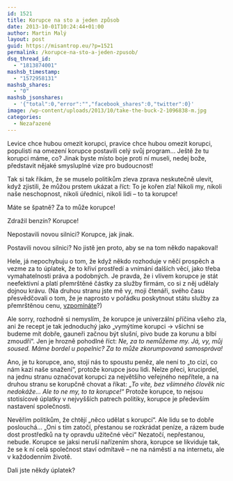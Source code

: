 ```yaml
---
id: 1521
title: Korupce na sto a jeden způsob
date: 2013-10-01T10:24:44+01:00
author: Martin Malý
layout: post
guid: https://misantrop.eu/?p=1521
permalink: /korupce-na-sto-a-jeden-zpusob/
dsq_thread_id:
  - "1813874001"
mashsb_timestamp:
  - "1572958131"
mashsb_shares:
  - "0"
mashsb_jsonshares:
  - '{"total":0,"error":"","facebook_shares":0,"twitter":0}'
image: /wp-content/uploads/2013/10/take-the-buck-2-1096838-m.jpg
categories:
  - Nezařazené
---
```

Levice chce hubou omezit korupci, pravice chce hubou omezit korupci, populisti na omezení korupce postavili celý svůj program&#8230; Ještě že tu korupci máme, co? Jinak byste místo boje proti ní museli, nedej bože, představit nějaké smysluplné vize pro budoucnost!

<!--more-->

Tak si tak říkám, že se muselo politikům zleva zprava neskutečně ulevit, když zjistili, že můžou prstem ukázat a říct: To je kořen zla! Nikoli my, nikoli naše neschopnost, nikoli úředníci, nikoli lidi &#8211; to ta korupce!

Máte se špatně? Za to může korupce!

Zdražil benzín? Korupce!

Nepostavili novou silnici? Korupce, jak jinak.

Postavili novou silnici? No jistě jen proto, aby se na tom někdo napakoval!

Hele, já nepochybuju o tom, že když někdo rozhoduje v něčí prospěch a vezme za to úplatek, že to křiví prostředí a vnímání dalších věcí, jako třeba vymahatelnosti práva a podobných. Je pravda, že i vlivem korupce je stát neefektivní a platí přemrštěné částky za služby firmám, co si z něj udělaly dojnou krávu. (Na druhou stranu jste mě vy, moji čtenáři, svého času přesvědčovali o tom, že je naprosto v pořádku poskytnout státu služby za přemrštěnou cenu, [vzpomínáte](https://misantrop.eu/k-tematu-statnich-zakazek/)?)

Ale sorry, rozhodně si nemyslím, že korupce je univerzální příčina všeho zla, ani že recept je tak jednoduchý jako &#8222;vymýtíme korupci -> všichni se budeme mít dobře, gauneři začnou být slušní, pivo bude za korunu a blbí zmoudří&#8220;. Jen je hrozně pohodlné říct: _Ne, za to nemůžeme my. Já, vy, můj soused. Máme bordel u popelnic? Za to může zkorumpovaná samospráva!_

Ano, je tu korupce, ano, stojí nás to spoustu peněz, ale není to &#8222;to cizí, co nám kazí naše snažení&#8220;, protože korupce jsou lidi. Nelze přeci, kruciprdel, na jednu stranu označovat korupci za největšího veřejného nepřítele, a na druhou stranu se korupčně chovat a říkat: &#8222;_To víte, bez všimného člověk nic nedokáže&#8230; Ale to ne my, to ta korupce!_&#8220; Protože korupce, to nejsou stotisícové úplatky v nejvyšších patrech politiky, korupce je především nastavení společnosti.

Nevěřím politikům, že chtějí &#8222;něco udělat s korupcí&#8220;. Ale lidu se to dobře poslouchá&#8230; &#8222;Oni s tím zatočí, přestanou se rozkrádat peníze, a rázem bude dost prostředků na ty opravdu užitečné věci&#8220; Nezatočí, nepřestanou, nebude. Korupce se jaksi neruší nařízením shora, korupce se likviduje tak, že se k ní celá společnost staví odmítavě &#8211; ne na náměstí a na internetu, ale v každodenním životě.

Dali jste někdy úplatek?
